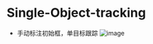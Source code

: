 # Single-Object-tracking
- 手动标注初始框，单目标跟踪
![image](https://github.com/yjy249/Single-Object-tracking/blob/main/Single-Object/tracking.PNG)

